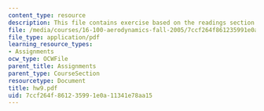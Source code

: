 ```yaml
---
content_type: resource
description: This file contains exercise based on the readings section.
file: /media/courses/16-100-aerodynamics-fall-2005/7ccf264f861235991e0a11341e78aa15_hw9.pdf
file_type: application/pdf
learning_resource_types:
- Assignments
ocw_type: OCWFile
parent_title: Assignments
parent_type: CourseSection
resourcetype: Document
title: hw9.pdf
uid: 7ccf264f-8612-3599-1e0a-11341e78aa15
---
```

